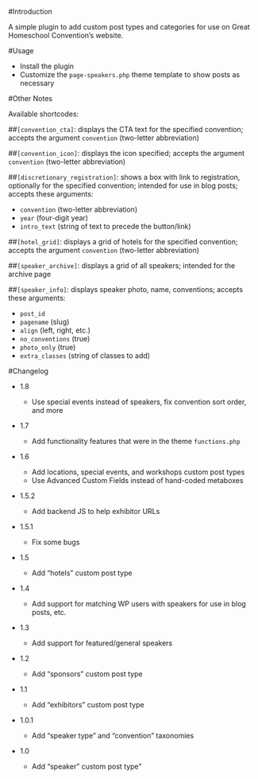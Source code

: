 #Introduction

A simple plugin to add custom post types and categories for use on Great Homeschool Convention’s website.

#Usage

- Install the plugin
- Customize the `page-speakers.php` theme template to show posts as necessary

#Other Notes

Available shortcodes:

##`[convention_cta]`: displays the CTA text for the specified convention; accepts the argument `convention` (two-letter abbreviation)

##`[convention_icon]`: displays the icon specified; accepts the argument `convention` (two-letter abbreviation)

##`[discretionary_registration]`: shows a box with link to registration, optionally for the specified convention; intended for use in blog posts; accepts these arguments:

- `convention` (two-letter abbreviation)
- `year` (four-digit year)
- `intro_text` (string of text to precede the button/link)

##`[hotel_grid]`: displays a grid of hotels for the specified convention; accepts the argument `convention` (two-letter abbreviation)

##`[speaker_archive]`: displays a grid of all speakers; intended for the archive page

##`[speaker_info]`: displays speaker photo, name, conventions; accepts these arguments:

- `post_id`
- `pagename` (slug)
- `align` (left, right, etc.)
- `no_conventions` (true)
- `photo_only` (true)
- `extra_classes` (string of classes to add)

#Changelog

- 1.8
    - Use special events instead of speakers, fix convention sort order, and more

- 1.7
    - Add functionality features that were in the theme `functions.php`

- 1.6
    - Add locations, special events, and workshops custom post types
    - Use Advanced Custom Fields instead of hand-coded metaboxes

- 1.5.2
    - Add backend JS to help exhibitor URLs

- 1.5.1
    - Fix some bugs

- 1.5
    - Add “hotels” custom post type

- 1.4
    - Add support for matching WP users with speakers for use in blog posts, etc.

- 1.3
    - Add support for featured/general speakers

- 1.2
    - Add “sponsors” custom post type

- 1.1
    - Add “exhibitors” custom post type

- 1.0.1
    - Add “speaker type” and “convention” taxonomies

- 1.0
    - Add “speaker” custom post type”

